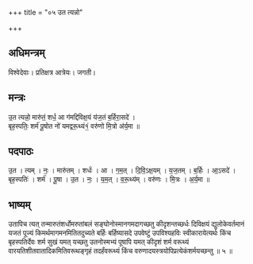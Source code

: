 +++
title = "०५ उत त्यन्नो"

+++
## अधिमन्त्रम्
विश्वेदेवाः। प्रतिक्षत्र आत्रेयः। जगती।

## मन्त्रः
उ॒त त्यन्नो॒ मारु॑तं॒ शर्ध॒ आ ग॑मद्दिविक्ष॒यं य॑ज॒तं ब॒र्हिरा॒सदे॑ ।  
बृह॒स्पतिः॒ शर्म॑ पू॒षोत नो॑ यमद्वरू॒थ्यं१॒॑ वरु॑णो मि॒त्रो अ॑र्य॒मा ॥

## पदपाठः
उ॒त । त्यम् । नः॒ । मारु॑तम् । शर्धः॑ । आ । ग॒म॒त् । दि॒वि॒ऽक्ष॒यम् । य॒ज॒तम् । ब॒र्हिः । आ॒ऽसदे॑ ।  
बृह॒स्पतिः॑ । शर्म॑ । पू॒षा । उ॒त । नः॒ । य॒म॒त् । व॒रू॒थ्य॑म् । वरु॑णः । मि॒त्रः । अ॒र्य॒मा ॥

## भाष्यम्
उतापिच त्यत् तन्मारुतंशर्धोमरुतांबलं सङ्घोनोस्मानगमदागच्छतु कीदृशन्तच्छर्धः दिविक्षयं द्युलोकेवर्तमानं यजतं पूज्यं किमर्थमागमनमितितदुच्यते बर्हिः बर्हिष्यासदे उपवेष्टुं उपविश्यहविः स्वीकारायेत्यर्थः किंच बृहस्पतिर्देवः शर्म सुखं यमत् यच्छतु उतनोस्मभ्यं पूषापि यमत् कीदृशं शर्म वरूथ्यं वारयतिशीतवातादिकमितिवरूथङ्गृहं तदर्हंवरूथ्यं किंच वरुणादयस्त्रयोपिप्रत्येकंशर्मयच्छन्तु ॥ ५ ॥